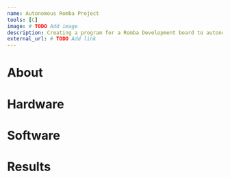 ```yaml
---
name: Autonomous Romba Project
tools: [C]
image: # TODO Add image
description: Creating a program for a Romba Development board to autonomously navigate a obstacle course for CprE 288 - Embedded Systems.
external_url: # TODO Add link
---
```


# About

# Hardware

# Software

# Results